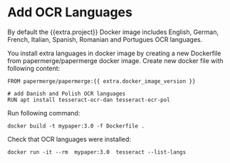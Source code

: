 # Add OCR Languages

By default the {{extra.project}} Docker image includes English, German, French, Italian, Spanish, Romanian and Portugues OCR languages.

You install extra languages in docker image by creating a new Dockerfile from papermerge/papermerge docker image. Create new docker file with following content:

```
FROM papermerge/papermerge:{{ extra.docker_image_version }}

# add Danish and Polish OCR languages
RUN apt install tesseract-ocr-dan tesseract-ocr-pol
```

Run following command:

```
docker build -t mypaper:3.0 -f Dockerfile .
```

Check that OCR languages were installed:

```
docker run -it --rm  mypaper:3.0  tesseract --list-langs
```
